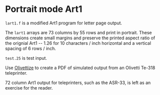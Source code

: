 # Portrait mode Art1

`lart1.f` is a modified Art1 program for letter page output.

The `lart1` arrays are 73 columns by 55 rows and print in portrait. These dimensions create small margins and preserve the printed aspect ratio of the orignial Art1 -- 1.26 for 10 characters / inch horizontal and a vertical spacing of 6 rows / inch.

`test.25` is test input.

Use [Olivettize](https://github.com/ef1j/Olivettize) to create a PDF of simulated output from an Olivetti Te-318 teleprinter.

72 column Art1 output for teleprinters, such as the ASR-33, is left as an exercise for the reader.
